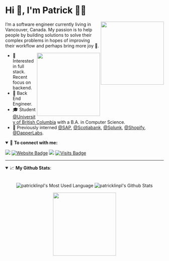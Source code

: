 # Hi 👋, I'm Patrick 👨‍💻

<img align='right' src='https://media.giphy.com/media/3o7bufrhglm1BTsfra/giphy.gif' width='200"'>

I’m a software engineer currently living in Vancouver, Canada. My passion is to help people by building solutions to solve their complex problems in hopes of improving their workflow and perhaps bring more joy 😬.

<img align='right' src='https://media.giphy.com/media/9PwWklO9tSELtIhBka/giphy.gif' width='200"'>

- 🧐 Interested in full stack. Recent focus on backend.
- 💼 Back End Engineer. 
- 🎓 Student [@University of British Columbia](https://www.ubc.ca/) with a B.A. in Computer Science.
- 👦 Previously interned [@SAP](https://github.com/sap), [@Scotiabank](https://github.com/scotiabank), [@Splunk](https://github.com/splunk), [@Shopify](https://github.com/shopify), [@DapperLabs](https://github.com/Dapperlabs).

<details open>
<summary>🤝 <b>To connect with me:</b></summary>

<p align = "center">

[<img src="https://img.shields.io/badge/email-%231877F2.svg?&style=for-the-badge&logo=microsoft-outlook&logoColor=white" />](mailto:patricklinpl@hotmail.com) 
[![Website Badge](https://img.shields.io/badge/-website-e34f26?style=for-the-badge&logo=HTML5&logoColor=white&link=https://jayraj.co.in/)](https://patricklinpl.github.io/)
[<img src="https://img.shields.io/badge/linkedin-%230077B5.svg?&style=for-the-badge&logo=linkedin&logoColor=white" />](https://www.linkedin.com/in/patricklinpl/)
[![Visits Badge](https://badges.pufler.dev/visits/patricklinpl/patricklinpl?style=for-the-badge)](https://github.com/patricklinpl/patricklinpl)

</p>

</details>

---

<details open>
 <summary> 📈 <b>My Github Stats</b>: </summary>

<br>

<p align="center">
  <img align="center" src="https://github-readme-stats.vercel.app/api/top-langs/?username=patricklinpl&hide_langs_below=1&line_height=27&layout=compact"    alt="patricklinpl's Most Used Language"/>
  <img align="center" src="https://github-readme-stats.vercel.app/api?username=patricklinpl&count_private=true&show_icons=true&include_all_commits=true&line_height=21" alt="patricklinpl's Github Stats"/>
</p>

<p align="center">
<img align='center' src='https://media.giphy.com/media/xBzJL8IAjDktZywKee/giphy.gif' width='200"'>
</p>
